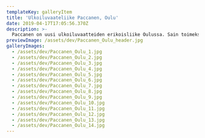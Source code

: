 ```yaml
---
templateKey: galleryItem
title: 'Ulkoiluvaateliike Paccanen, Oulu'
date: 2019-04-17T17:05:56.370Z
description: >-
  Paccanen on uusi ulkoiluvaatteiden erikoisliike Oulussa. Sain toimeksiannon suunnitella myymälään  sisustuksen yleisilmeen, pinnat, valaistuksen, myymäläkalusteet ja näyteikkunat. Lähdimme tavoittelemaan asiakkaan kanssa alppityylistä, viihtyisää sisustusta. Tätä fiilistä saatiin aikaan käyttämällä sisustuksessa puuta riittävästi, mutta ei liikaa. Valkoiset pinnat raikastavat myymälän ilmettä ja tuovat omalta osaltaan tehokkaasti värikkäitä tuotteita esiin. Valaistuksella korostetaan myytäviä tuotteita. Mittatilauksena teetetyt myymäläkalusteet suunniteltiin palvelemaan myyntiä. Näyteikkunat luovat asiakkaille mielleyhtymiä luontoon ja ulkoiluun.
previewImage: /assets/dev/Paccanen_Oulu_header.jpg
galleryImages:
  - /assets/dev/Paccanen_Oulu_1.jpg
  - /assets/dev/Paccanen_Oulu_2.jpg
  - /assets/dev/Paccanen_Oulu_3.jpg
  - /assets/dev/Paccanen_Oulu_4.jpg
  - /assets/dev/Paccanen_Oulu_5.jpg
  - /assets/dev/Paccanen_Oulu_6.jpg
  - /assets/dev/Paccanen_Oulu_7.jpg
  - /assets/dev/Paccanen_Oulu_8.jpg
  - /assets/dev/Paccanen_Oulu_9.jpg
  - /assets/dev/Paccanen_Oulu_10.jpg
  - /assets/dev/Paccanen_Oulu_11.jpg
  - /assets/dev/Paccanen_Oulu_12.jpg
  - /assets/dev/Paccanen_Oulu_13.jpg
  - /assets/dev/Paccanen_Oulu_14.jpg
---
```

